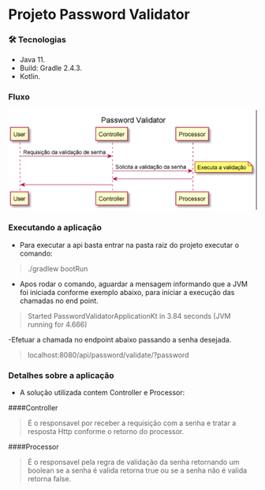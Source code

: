 # Projeto Password Validator

### 🛠 Tecnologias

- Java 11.
- Build: Gradle 2.4.3.
- Kotlin.
### Fluxo
![](resource/sequencia.png)

### Executando a aplicação
- Para executar a api basta entrar na pasta raiz do projeto executar o comando:
> ./gradlew bootRun
> 
- Apos rodar o comando, aguardar a mensagem informando que a JVM 
  foi iniciada conforme exemplo abaixo, para iniciar a execução das chamadas no end point.
>Started PasswordValidatorApplicationKt in 3.84 seconds (JVM running for 4.666)

-Efetuar a chamada no endpoint abaixo passando a senha desejada.
>localhost:8080/api/password/validate/?password


### Detalhes sobre a aplicação
- A solução utilizada contem Controller e Processor:

####Controller
> É o responsavel por receber a requisição com a senha e tratar a resposta Http conforme o retorno do processor. 

####Processor
> É o responsavel pela regra de validação da senha retornando um boolean se a senha é valida retorna true ou se a senha não é valida retorna false.



